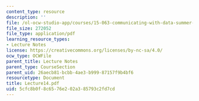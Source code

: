 ```yaml
---
content_type: resource
description: ''
file: /ol-ocw-studio-app/courses/15-063-communicating-with-data-summer-2003/5cfc8b0f8c6576e202a385793c2fd7cd_Lecture14.pdf
file_size: 272052
file_type: application/pdf
learning_resource_types:
- Lecture Notes
license: https://creativecommons.org/licenses/by-nc-sa/4.0/
ocw_type: OCWFile
parent_title: Lecture Notes
parent_type: CourseSection
parent_uid: 26aecb81-bcbb-4ae3-b999-87157f9b4bf6
resourcetype: Document
title: Lecture14.pdf
uid: 5cfc8b0f-8c65-76e2-02a3-85793c2fd7cd
---
```

